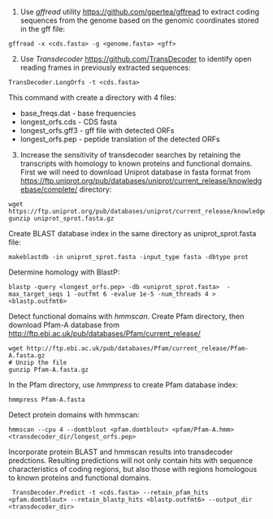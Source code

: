 1. Use *gffread* utility https://github.com/gpertea/gffread to extract coding sequences from the genome based on the genomic coordinates stored in the gff file:

```
gffread -x <cds.fasta> -g <genome.fasta> <gff>
```
2. Use *Transdecoder* https://github.com/TransDecoder to identify open reading frames in previously extracted sequences:

```
TransDecoder.LongOrfs -t <cds.fasta>
```
This command with create a directory with 4 files:
* base_freqs.dat - base frequencies
* longest_orfs.cds - CDS fasta
* longest_orfs.gff3 - gff file with detected ORFs
* longest_orfs.pep - peptide translation of the detected ORFs

3. Increase the sensitivity of transdecoder searches by retaining the transcripts with homology to known proteins and functional domains.
First we will need to download Uniprot database in fasta format from https://ftp.uniprot.org/pub/databases/uniprot/current_release/knowledgebase/complete/ directory:

```
wget https://ftp.uniprot.org/pub/databases/uniprot/current_release/knowledgebase/complete/uniprot_sprot.fasta.gz
gunzip uniprot_sprot.fasta.gz
```
Create BLAST database index in the same directory as uniprot_sprot.fasta file:
```
makeblastdb -in uniprot_sprot.fasta -input_type fasta -dbtype prot
```
Determine homology with BlastP:
```
blastp -query <longest_orfs.pep> -db <uniprot_sprot.fasta>  -max_target_seqs 1 -outfmt 6 -evalue 1e-5 -num_threads 4 > <blastp.outfmt6>
```
Detect functional domains with *hmmscan*.
Create Pfam directory, then download Pfam-A database from http://ftp.ebi.ac.uk/pub/databases/Pfam/current_release/
```
wget http://ftp.ebi.ac.uk/pub/databases/Pfam/current_release/Pfam-A.fasta.gz
# Unzip the file
gunzip Pfam-A.fasta.gz
```
In the Pfam directory, use *hmmpress* to create Pfam database index:
```
hmmpress Pfam-A.fasta
```
Detect protein domains with hmmscan:
```
hmmscan --cpu 4 --domtblout <pfam.domtblout> <pfam/Pfam-A.hmm> <transdecoder_dir/longest_orfs.pep>
```
Incorporate protein BLAST and hmmscan results into transdecoder predctions. Resulting predictions will not only contain hits with sequence characteristics of coding regions, but also those with regions homologous to known proteins and functional domains.

```
 TransDecoder.Predict -t <cds.fasta> --retain_pfam_hits <pfam.domtblout> --retain_blastp_hits <blastp.outfmt6> --output_dir <transdecoder_dir>
```











